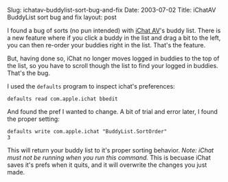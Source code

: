Slug: ichatav-buddylist-sort-bug-and-fix
Date: 2003-07-02
Title: iChatAV BuddyList sort bug and fix
layout: post

I found a bug of sorts (no pun intended) with <a href="http://www.apple.com/ichat/">iChat AV</a>&#39;s buddy list. There is a new feature where if you click a buddy in the list and drag a bit to the left, you can then re-order your buddies right in the list. That&#39;s the feature.

But, having done so, iChat no longer moves logged in buddies to the top of the list, so you have to scroll though the list to find your logged in buddies. That&#39;s the bug.

I used the <code>defaults</code> program to inspect ichat&#39;s preferences:

<code>defaults read com.apple.ichat  bbedit</code>

And found the pref I wanted to change. A bit of trial and error later, I found the proper setting:

<code>defaults write com.apple.ichat &quot;BuddyList.SortOrder&quot; 3</code>

This will return your buddy list to it&#39;s proper sorting behavior. <i>Note: iChat must not be running when you run this command.</i> This is becuase iChat saves it&#39;s prefs when it quits, and it will overwrite the changes you just made.
